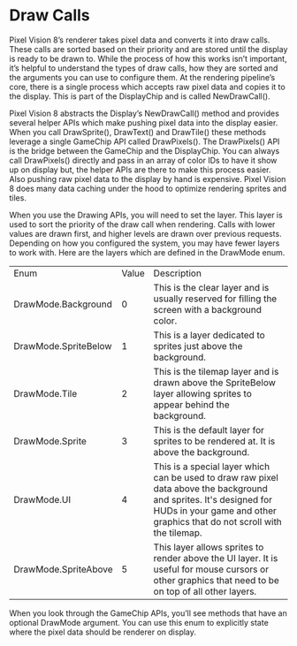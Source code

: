 # Draw Calls

Pixel Vision 8’s renderer takes pixel data and converts it into draw calls. These calls are sorted based on their priority and are stored until the display is ready to be drawn to. While the process of how this works isn’t important, it’s helpful to understand the types of draw calls, how they are sorted and the arguments you can use to configure them. At the rendering pipeline’s core, there is a single process which accepts raw pixel data and copies it to the display. This is part of the DisplayChip and is called NewDrawCall().

Pixel Vision 8 abstracts the Display’s NewDrawCall() method and provides several helper APIs which make pushing pixel data into the display easier. When you call DrawSprite(), DrawText() and DrawTile() these methods leverage a single GameChip API called DrawPixels(). The DrawPixels() API is the bridge between the GameChip and the DisplayChip. You can always call DrawPixels() directly and pass in an array of color IDs to have it show up on display but, the helper APIs are there to make this process easier. Also pushing raw pixel data to the display by hand is expensive. Pixel Vision 8 does many data caching under the hood to optimize rendering sprites and tiles.

When you use the Drawing APIs, you will need to set the layer. This layer is used to sort the priority of the draw call when rendering. Calls with lower values are drawn first, and higher levels are drawn over previous requests. Depending on how you configured the system, you may have fewer layers to work with. Here are the layers which are defined in the DrawMode enum.

<table>
  <tr>
    <td>Enum</td>
    <td>Value</td>
    <td>Description</td>
  </tr>
  <tr>
    <td>DrawMode.Background</td>
    <td>0</td>
    <td>This is the clear layer and is usually reserved for filling the screen with a background color.</td>
  </tr>
  <tr>
    <td>DrawMode.SpriteBelow</td>
    <td>1</td>
    <td>This is a layer dedicated to sprites just above the background.</td>
  </tr>
  <tr>
    <td>DrawMode.Tile</td>
    <td>2</td>
    <td>This is the tilemap layer and is drawn above the SpriteBelow layer allowing sprites to appear behind the background.</td>
  </tr>
  <tr>
    <td>DrawMode.Sprite</td>
    <td>3</td>
    <td>This is the default layer for sprites to be rendered at. It is above the background.</td>
  </tr>
  <tr>
    <td>DrawMode.UI</td>
    <td>4</td>
    <td>This is a special layer which can be used to draw raw pixel data above the background and sprites. It's designed for HUDs in your game and other graphics that do not scroll with the tilemap.</td>
  </tr>
  <tr>
    <td>DrawMode.SpriteAbove</td>
    <td>5</td>
    <td>This layer allows sprites to render above the UI layer. It is useful for mouse cursors or other graphics that need to be on top of all other layers.</td>
  </tr>
</table>


When you look through the GameChip APIs, you’ll see methods that have an optional DrawMode argument. You can use this enum to explicitly state where the pixel data should be renderer on display.

